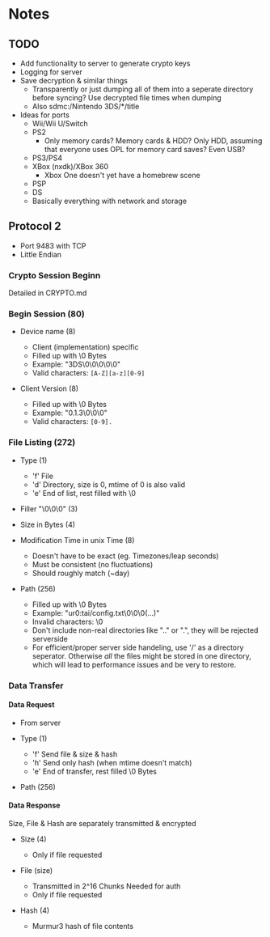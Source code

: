 # Notes
## TODO
- Add functionality to server to generate crypto keys
- Logging for server
- Save decryption & similar things
  - Transparently or just dumping all of them into a seperate directory before
    syncing? Use decrypted file times when dumping
  - Also sdmc:/Nintendo 3DS/*/title
- Ideas for ports
  - Wii/Wii U/Switch
  - PS2
    - Only memory cards? Memory cards & HDD? Only HDD, assuming that everyone
      uses OPL for memory card saves? Even USB?
  - PS3/PS4
  - XBox (nxdk)/XBox 360
    - Xbox One doesn't yet have a homebrew scene
  - PSP
  - DS
  - Basically everything with network and storage
## Protocol 2
- Port 9483 with TCP
- Little Endian
### Crypto Session Beginn
Detailed in CRYPTO.md
### Begin Session (80)
- Device name (8)

  - Client (implementation) specific
  - Filled up with \0 Bytes
  - Example: "3DS\0\0\0\0\0"
  - Valid characters: ```[A-Z][a-z][0-9]```

- Client Version (8)

  - Filled up with \0 Bytes
  - Example: "0.1.3\0\0\0"
  - Valid characters: ```[0-9].```

### File Listing (272)
- Type (1)

  - 'f' File
  - 'd' Directory, size is 0, mtime of 0 is also valid
  - 'e' End of list, rest filled with \0

- Filler "\0\0\0" (3)
- Size in Bytes (4)
- Modification Time in unix Time (8)

  - Doesn't have to be exact (eg. Timezones/leap seconds)
  - Must be consistent (no fluctuations)
  - Should roughly match (~day)

- Path (256)

  - Filled up with \0 Bytes
  - Example: "ur0:tai/config.txt\0\0\0(...)"
  - Invalid characters: \0
  - Don't include non-real directories like ".." or ".", they will be rejected
    serverside
  - For efficient/proper server side handeling, use '/' as a directory seperator.
    Otherwise *all* the files might be stored in one directory, which will lead
    to performance issues and be very to restore.
### Data Transfer
#### Data Request
- From server
- Type (1)

  - 'f' Send file & size & hash
  - 'h' Send only hash (when mtime doesn't match)
  - 'e' End of transfer, rest filled \0 Bytes

- Path (256)
#### Data Response
Size, File & Hash are separately transmitted & encrypted
- Size (4)

  - Only if file requested

- File (size)

  - Transmitted in 2^16 Chunks
    Needed for auth
  - Only if file requested

- Hash (4)

  - Murmur3 hash of file contents
